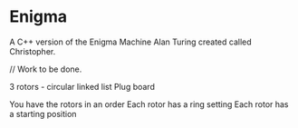 # Enigma
A C++ version of the Enigma Machine Alan Turing created called Christopher.



// Work to be done.

3 rotors - circular linked list 
Plug board 

You have the rotors in an order 
Each rotor has a ring setting 
Each rotor has a starting position 
